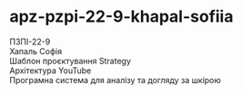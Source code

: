 # apz-pzpi-22-9-khapal-sofiia  
ПЗПІ-22-9  
Хапаль Софія  
Шаблон проєктування Strategy  
Архітектура YouTube  
Програмна система для аналізу та догляду за шкірою  
